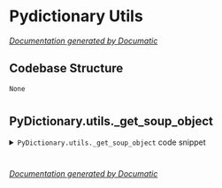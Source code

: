 # Pydictionary Utils

[_Documentation generated by Documatic_](https://www.documatic.com)

<!---Documatic-section-Codebase Structure-start--->
## Codebase Structure

<!---Documatic-block-system_architecture-start--->
```mermaid
None
```
<!---Documatic-block-system_architecture-end--->

# #
<!---Documatic-section-Codebase Structure-end--->

<!---Documatic-section-PyDictionary.utils._get_soup_object-start--->
## PyDictionary.utils._get_soup_object

<!---Documatic-section-_get_soup_object-start--->
<!---Documatic-block-PyDictionary.utils._get_soup_object-start--->
<details>
	<summary><code>PyDictionary.utils._get_soup_object</code> code snippet</summary>

```python
def _get_soup_object(url, parser='html.parser'):
    return BeautifulSoup(requests.get(url).text, parser)
```
</details>
<!---Documatic-block-PyDictionary.utils._get_soup_object-end--->
<!---Documatic-section-_get_soup_object-end--->

# #
<!---Documatic-section-PyDictionary.utils._get_soup_object-end--->

[_Documentation generated by Documatic_](https://www.documatic.com)